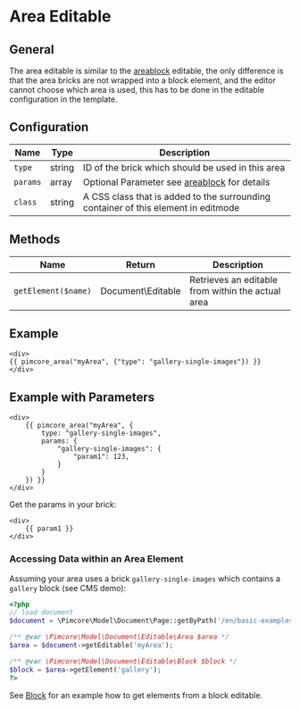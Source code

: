 # Area Editable

## General
The area editable is similar to the [areablock](./02_Areablock/README.md) editable, the only difference is that the area bricks are not wrapped 
into a block element, and the editor cannot choose which area is used, this has to be done in the editable configuration in the template.

## Configuration

| Name     | Type    | Description                                                                                   |
|----------|---------|-----------------------------------------------------------------------------------------------|
| `type`   | string  | ID of the brick which should be used in this area                                             |
| `params` | array   | Optional Parameter see [areablock](./02_Areablock/README.md) for details                      |
| `class`  | string  | A CSS class that is added to the surrounding container of this element in editmode            |

## Methods

| Name                | Return             | Description                                                 |
|---------------------|--------------------|-------------------------------------------------------------|
| `getElement($name)` | Document\Editable  | Retrieves an editable from within the actual area           |

## Example

```twig
<div>
{{ pimcore_area("myArea", {"type": "gallery-single-images"}) }}
</div>
```

## Example with Parameters

```twig
<div>
    {{ pimcore_area("myArea", {
        type: "gallery-single-images",
        params: {
            "gallery-single-images": {
                "param1": 123,
            }
        }
    }) }}
</div>
```

Get the params in your brick:

```twig
<div>
    {{ param1 }}
</div>
```

### Accessing Data within an Area Element

Assuming your area uses a brick `gallery-single-images` which contains a `gallery` block (see CMS demo):

```php
<?php
// load document
$document = \Pimcore\Model\Document\Page::getByPath('/en/basic-examples/galleries');

/** @var \Pimcore\Model\Document\Editable\Area $area */
$area = $document->getEditable('myArea');

/** @var \Pimcore\Model\Document\Editable\Block $block */
$block = $area->getElement('gallery');
?>
```

See [Block](./06_Block.md) for an example how to get elements from a block editable.
